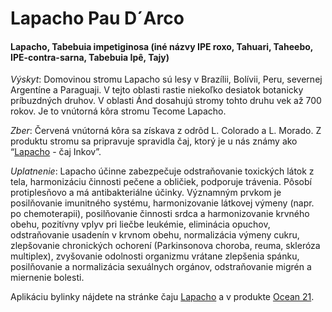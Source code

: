Lapacho Pau D´Arco
==================

#### Lapacho, Tabebuia impetiginosa (iné názvy IPE roxo, Tahuari, Taheebo, IPE-contra-sarna, Tabebuia Ipê, Tajy)

*Výskyt*: Domovinou stromu Lapacho sú lesy v Brazílii, Bolívii, Peru, severnej
Argentíne a Paraguaji. V tejto oblasti rastie niekoľko desiatok botanicky
príbuzdných druhov. V oblasti Ánd dosahujú stromy tohto druhu vek až 700 rokov.
Je to vnútorná kôra stromu Tecome Lapacho.

*Zber*: Červená vnútorná kôra sa získava z odrôd L. Colorado a L. Morado. Z
produktu stromu sa pripravuje spravidla čaj, ktorý je u nás známy ako
“[Lapacho](/sip/caje/lapacho) - čaj Inkov”.

*Uplatnenie*: Lapacho účinne zabezpečuje odstraňovanie toxických látok z tela,
harmonizáciu činnosti pečene a obličiek, podporuje trávenia. Pôsobí
protiplesňovo a má antibakteriálne účinky. Významným prvkom je posilňovanie
imunitného systému, harmonizovanie látkovej výmeny (napr. po chemoterapii),
posilňovanie činnosti srdca a harmonizovanie krvného obehu, pozitívny vplyv pri
liečbe leukémie, eliminácia opuchov, odstraňovanie usadenín v krvnom obehu,
normalizácia výmeny cukru, zlepšovanie chronických ochorení (Parkinsonova
choroba, reuma, skleróza multiplex), zvyšovanie odolnosti organizmu vrátane
zlepšenia spánku, posilňovanie a normalizácia sexuálnych orgánov, odstraňovanie
migrén a miernenie bolesti.

Aplikáciu bylinky nájdete na stránke čaju [Lapacho](/sip/caje/lapacho) a v produkte
[Ocean 21](/sip/#p/ocean-21).


